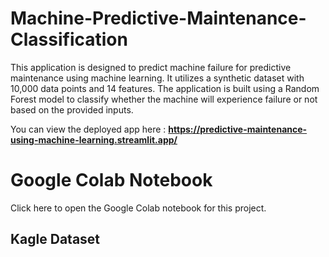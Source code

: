 # Machine-Predictive-Maintenance-Classification
This application is designed to predict machine failure for predictive maintenance using machine learning. It utilizes a synthetic dataset with 10,000 data points and 14 features. The application is built using a Random Forest model to classify whether the machine will experience failure or not based on the provided inputs.

You can view the deployed app here : **https://predictive-maintenance-using-machine-learning.streamlit.app/**

# Google Colab Notebook
Click here to open the Google Colab notebook for this project.

## Kagle Dataset
